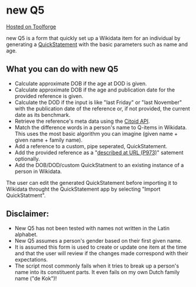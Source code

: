 # new Q5
<span style="margin-top:0px; font:small">[Hosted on Toolforge](https://new-q5.toolforge.org/)</span>

new Q5 is a form that quickly set up a Wikidata item for an individual by generating a [QuickStatement](https://tools.wmflabs.org/quickstatements/#/batch) with the basic parameters such as name and age.


## What you can do with new Q5

* Calculate approximate DOB if the age at DOD is given.
* Calculate approximate DOB if the age and publication date for the provided reference is given.
* Calculate the DOD if the input is like "last Friday" or "last November" with the publication date of the reference or, if not provided, the current date as its benchmark.
* Retrieve the reference's meta data using the [Citoid API](https://en.wikipedia.org/api/rest_v1/#/Citation/getCitation).
* Match the difference words in a person's name to Q-items in Wikidata. This uses the most basic algorithm you can imagine (given name + given name + family name).
* Add a reference to a custom, pipe seperated, QuickStatement.
* Add the provided reference as a "[described at URL (P973)](https://www.wikidata.org/wiki/Property:P973)" satement optionally.
* Add the DOB/DOD/custom QuickStatment to an existing instance of a person in Wikidata.

The user can edit the generated QuickStatement before importing it to Wikidata throught the QuickStatement app by selecting "Import QuickStatment".

## Disclaimer:

* New Q5 has not been tested with names not written in the Latin alphabet.
* New Q5 assumes a person's gender based on their first given name.
* It is assumed this form is used to create or update one item at the time and that the user will review if the changes made correspond with their expectations. 
* The script most commonly fails when it tries to break up a person's name into its constituent parts. It even fails on my own Dutch family name ("de Kok")! 

